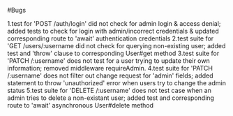 #Bugs

1.test for 'POST /auth/login' did not check for admin login & access denial; added tests to check for login with admin/incorrect credentials & updated corresponding route to 'await' authentication credentials
2.test suite for 'GET /users/:username did not check for querying non-existing user; added test and 'throw' clause to corresponding User#get method
3.test suite for 'PATCH /:username' does not test for a user trying to update their own information; removed middleware requireAdmin.
4.test suite for 'PATCH /:username' does not filter out change request for 'admin' fields; added statement to throw 'unauthorized' error when users try to change the admin status
5.test suite for 'DELETE /:username' does not test case when an admin tries to delete a non-existant user; added test and corresponding route to 'await' asynchronous User#delete method
